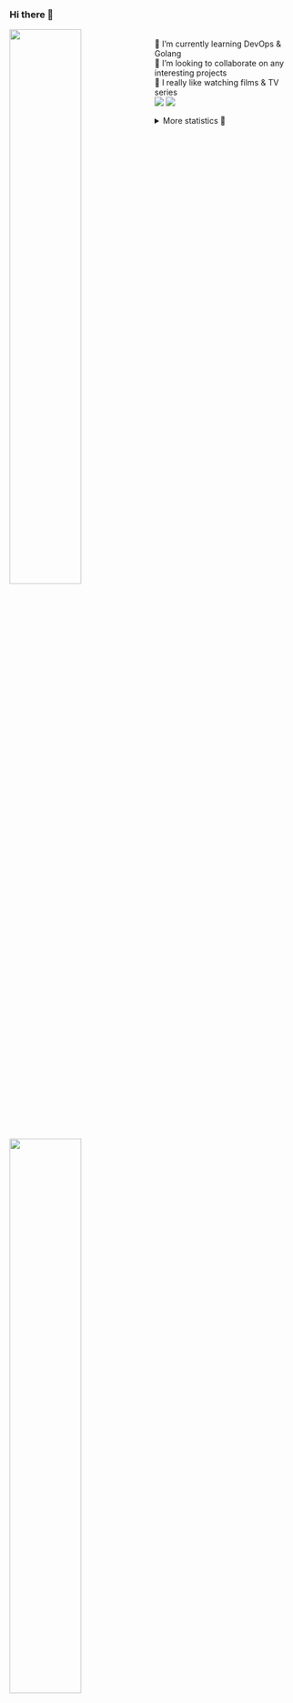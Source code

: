 ### Hi there 👋


[<img align="left" width="50%" src="https://github-readme-stats.vercel.app/api?username=rufusnufus&hide=issues&show_icons=true&count_private=true&theme=transparent&title_color=FF6F40&text_color=FBF9F8&icon_color=F48242&hide_border=true&hide_title=true#gh-dark-mode-only">](https://metrics.lecoq.io/rufusnufus#gh-dark-mode-only)
[<img align="left" width="50%" src="https://github-readme-stats.vercel.app/api?username=rufusnufus&hide=issues&show_icons=true&count_private=true&theme=transparent&title_color=FF6533&text_color=4D4644&icon_color=FF8038&hide_border=true&hide_title=true#gh-light-mode-only">](https://metrics.lecoq.io/rufusnufus#gh-light-mode-only)

<p>
  <br>
  🌱 I’m currently learning DevOps & Golang</br>
  👯 I’m looking to collaborate on any interesting projects</br>
  🎥 I really like watching films & TV series</br>
  <a href="https://linkedin.com/in/rufusnufus"><img src="https://img.shields.io/badge/linkedin-0077B5.svg?style=for-the-badge&logo=linkedin&logoColor=white"/></a>
  <a href="https://t.me/rufusnufus"><img src="https://img.shields.io/badge/-telegram-black?style=for-the-badge&color=blue&logo=telegram"/></a>
</p>

<p text-align="left">
<details>
  <summary>More statistics 👀</summary><br/>

<!--START_SECTION:waka-->
![Code Time](http://img.shields.io/badge/Code%20Time-764%20hrs%2047%20mins-blue)

![Profile Views](http://img.shields.io/badge/Profile%20Views-0-blue)

**I'm an Early 🐤** 

```text
🌞 Morning                6828 commits        █████░░░░░░░░░░░░░░░░░░░░   20.76 % 
🌆 Daytime                19174 commits       ███████████████░░░░░░░░░░   58.30 % 
🌃 Evening                6165 commits        █████░░░░░░░░░░░░░░░░░░░░   18.75 % 
🌙 Night                  719 commits         █░░░░░░░░░░░░░░░░░░░░░░░░   02.19 % 
```
📅 **I'm Most Productive on Wednesday** 

```text
Monday                   6587 commits        █████░░░░░░░░░░░░░░░░░░░░   20.03 % 
Tuesday                  5613 commits        ████░░░░░░░░░░░░░░░░░░░░░   17.07 % 
Wednesday                7293 commits        ██████░░░░░░░░░░░░░░░░░░░   22.18 % 
Thursday                 6063 commits        █████░░░░░░░░░░░░░░░░░░░░   18.44 % 
Friday                   5930 commits        █████░░░░░░░░░░░░░░░░░░░░   18.03 % 
Saturday                 803 commits         █░░░░░░░░░░░░░░░░░░░░░░░░   02.44 % 
Sunday                   597 commits         ░░░░░░░░░░░░░░░░░░░░░░░░░   01.82 % 
```


📊 **This Week I Spent My Time On** 

```text
💬 Programming Languages: 
No Activity Tracked This Week

🔥 Editors: 
No Activity Tracked This Week
```

**I Mostly Code in Go** 

```text
Go                       21 repos            █████░░░░░░░░░░░░░░░░░░░░   19.27 % 
Python                   19 repos            ████░░░░░░░░░░░░░░░░░░░░░   17.43 % 
Shell                    6 repos             █░░░░░░░░░░░░░░░░░░░░░░░░   05.50 % 
Smarty                   5 repos             █░░░░░░░░░░░░░░░░░░░░░░░░   04.59 % 
Kotlin                   3 repos             █░░░░░░░░░░░░░░░░░░░░░░░░   02.75 % 
```




 Last Updated on 04/07/2024 00:58:41 UTC
<!--END_SECTION:waka-->

</details>
</p>
